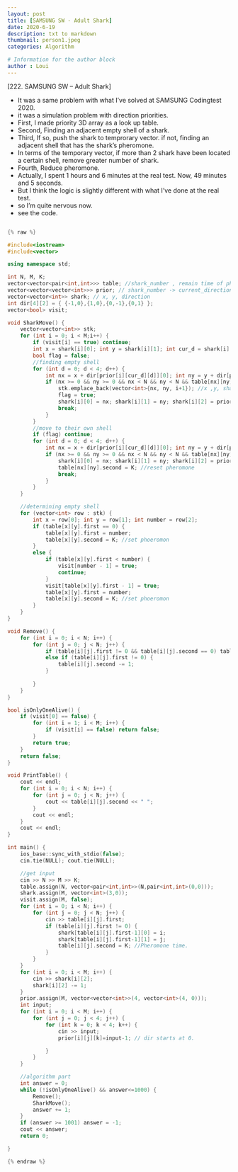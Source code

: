 ```yaml
---
layout: post
title: [SAMSUNG SW - Adult Shark]
date: 2020-6-19
description: txt to markdown
thumbnail: person1.jpeg
categories: Algorithm

# Information for the author block
author : Loui
---
```


﻿[222. SAMSUNG SW – Adult Shark]
- It was a same problem with what I’ve solved at SAMSUNG Codingtest 2020.
- it was a simulation problem with direction priorities.
- First, I made priority 3D array as a look up table.
- Second, Finding an adjacent empty shell of a shark.
- Third, If so, push the shark to temprorary vector. if not, finding an adjacent shell that has the shark’s pheromone.
- In terms of the temporary vector, if more than 2 shark have been located a certain shell, remove greater number of shark.
- Fourth, Reduce pheromone.
- Actually, I spent 1 hours and 6 minutes at the real test. Now, 49 minutes and 5 seconds.
- But I think the logic is slightly different with what I’ve done at the real test.
- so I’m quite nervous now.
- see the code.

```cpp

{% raw %}

#include<iostream>
#include<vector>

using namespace std;

int N, M, K;
vector<vector<pair<int,int>>> table; //shark_number , remain time of pheromone
vector<vector<vector<int>>> prior; // shark_number -> current_direction -> next_direction's priority
vector<vector<int>> shark; // x, y, direction
int dir[4][2] = { {-1,0},{1,0},{0,-1},{0,1} };
vector<bool> visit;

void SharkMove() {
	vector<vector<int>> stk;
	for (int i = 0; i < M;i++) {
		if (visit[i] == true) continue;
		int x = shark[i][0]; int y = shark[i][1]; int cur_d = shark[i][2];
		bool flag = false;
		//finding empty shell
		for (int d = 0; d < 4; d++) {
			int nx = x + dir[prior[i][cur_d][d]][0]; int ny = y + dir[prior[i][cur_d][d]][1];
			if (nx >= 0 && ny >= 0 && nx < N && ny < N && table[nx][ny].first == 0) { //is it empty shell?
				stk.emplace_back(vector<int>{nx, ny, i+1}); //x ,y, shark_number
				flag = true;
				shark[i][0] = nx; shark[i][1] = ny; shark[i][2] = prior[i][cur_d][d];
				break;
			}
		}
		//move to their own shell
		if (flag) continue;
		for (int d = 0; d < 4; d++) {
			int nx = x + dir[prior[i][cur_d][d]][0]; int ny = y + dir[prior[i][cur_d][d]][1];
			if (nx >= 0 && ny >= 0 && nx < N && ny < N && table[nx][ny].first == i+1) { // is it my shell?
				shark[i][0] = nx; shark[i][1] = ny; shark[i][2] = prior[i][cur_d][d];
				table[nx][ny].second = K; //reset pheromone
				break;
			}
		}
	}

	//determining empty shell
	for (vector<int> row : stk) {
		int x = row[0]; int y = row[1]; int number = row[2];
		if (table[x][y].first == 0) {
			table[x][y].first = number;
			table[x][y].second = K; //set phoeromon
		}
		else {
			if (table[x][y].first < number) {
				visit[number - 1] = true;
				continue;
			} 
			visit[table[x][y].first - 1] = true;
			table[x][y].first = number;
			table[x][y].second = K; //set phoeromon
		}
	}
}

void Remove() {
	for (int i = 0; i < N; i++) {
		for (int j = 0; j < N; j++) {
			if (table[i][j].first != 0 && table[i][j].second == 0) table[i][j].first = 0;
			else if (table[i][j].first != 0) {
				table[i][j].second -= 1;
			}
			
		}
	}
}

bool isOnlyOneAlive() {
	if (visit[0] == false) {
		for (int i = 1; i < M; i++) {
			if (visit[i] == false) return false;
		}
		return true;
	}
	return false;
}

void PrintTable() {
	cout << endl;
	for (int i = 0; i < N; i++) {
		for (int j = 0; j < N; j++) {
			cout << table[i][j].second << " ";
		}
		cout << endl;
	}
	cout << endl;
}

int main() {
	ios_base::sync_with_stdio(false);
	cin.tie(NULL); cout.tie(NULL);

	//get input
	cin >> N >> M >> K;
	table.assign(N, vector<pair<int,int>>(N,pair<int,int>(0,0)));
	shark.assign(M, vector<int>(3,0));
	visit.assign(M, false);
	for (int i = 0; i < N; i++) {
		for (int j = 0; j < N; j++) {
			cin >> table[i][j].first;
			if (table[i][j].first != 0) {
				shark[table[i][j].first-1][0] = i;
				shark[table[i][j].first-1][1] = j;
				table[i][j].second = K; //Pheromone time.
			}
		}
	}
	for (int i = 0; i < M; i++) {
		cin >> shark[i][2];
		shark[i][2] -= 1;
	}
	prior.assign(M, vector<vector<int>>(4, vector<int>(4, 0)));
	int input;
	for (int i = 0; i < M; i++) {
		for (int j = 0; j < 4; j++) {
			for (int k = 0; k < 4; k++) {
				cin >> input;
				prior[i][j][k]=input-1; // dir starts at 0.

			}
		}
	}

	//algorithm part
	int answer = 0;
	while (!isOnlyOneAlive() && answer<=1000) {
		Remove();
		SharkMove();
		answer += 1;
	}
	if (answer >= 1001) answer = -1;
	cout << answer;
	return 0;

}

{% endraw %}
```


